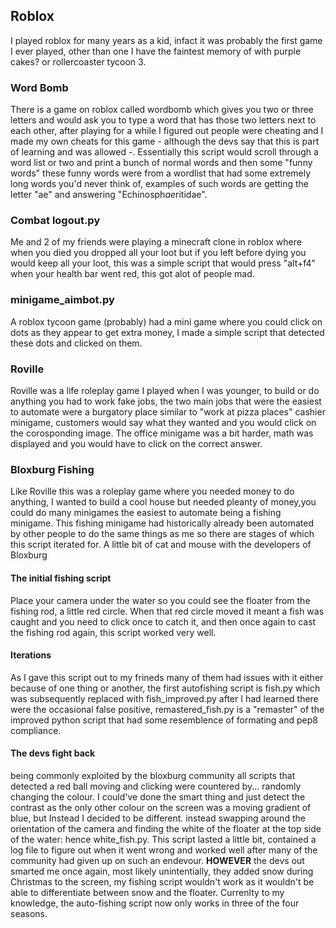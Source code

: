 ## Roblox
I played roblox for many years as a kid, infact it was probably the first game I ever played, other than one I have the faintest memory of with purple cakes? or rollercoaster tycoon 3.
### Word Bomb
There is a game on roblox called wordbomb which gives you two or three letters and would ask you to type a word that has those two letters next to each other, after playing for a while I figured out people were cheating and I made my own cheats for this game - although the devs say that this is part of learning and was allowed -. Essentially this script would scroll through a word list or two and print a bunch of normal words and then some "funny words" these funny words were from a wordlist that had some extremely long words you'd never think of, examples of such words are getting the letter "ae" and answering "Echinosph*ae*ritidae".
### Combat logout.py
Me and 2 of my friends were playing a minecraft clone in roblox where when you died you dropped all your loot but if you left before dying you would keep all your loot, this was a simple script that would press "alt+f4" when your health bar went red, this got alot of people mad.
### minigame_aimbot.py 
A roblox tycoon game (probably) had a mini game where you could click on dots as they appear to get extra money, I made a simple script that detected these dots and clicked on them.
### Roville
Roville was a life roleplay game I played when I was younger, to build or do anything you had to work fake jobs, the two main jobs that were the easiest to automate were a burgatory place similar to "work at pizza places" cashier minigame, customers would say what they wanted and you would click on the corosponding image.
The office minigame was a bit harder, math was displayed and you would have to click on the correct answer.
### Bloxburg Fishing
Like Roville this was a roleplay game where you needed money to do anything, I wanted to build a cool house but needed pleanty of money,you could do many minigames the easiest to automate being a fishing minigame. This fishing minigame had historically already been automated by other people to do the same things as me so there are stages of which this script iterated for. A little bit of cat and mouse with the developers of Bloxburg
#### The initial fishing script
Place your camera under the water so you could see the floater from the fishing rod, a little red circle. When that red circle moved it meant a fish was caught and you need to click once to catch it, and then once again to cast the fishing rod again, this script worked very well.
#### Iterations
As I gave this script out to my frineds many of them had issues with it either because of one thing or another, the first autofishing script is fish.py which was subsequently replaced with fish_improved.py after I had learned there were the occasional false positive, remastered_fish.py is a "remaster" of the improved python script that had some resemblence of formating and pep8 compliance.
#### The devs fight back
being commonly exploited by the bloxburg community all scripts that detected a red ball moving and clicking were countered by... randomly changing the colour. I could've done the smart thing and just detect the contrast as the only other colour on the screen was a moving gradient of blue, but Instead I decided to be different. instead swapping around the orientation of the camera and finding the white of the floater at the top side of the water: hence white_fish.py. This script lasted a little bit, contained a log file to figure out when it went wrong and worked well after many of the community had given up on such an endevour. **HOWEVER** the devs out smarted me once again, most likely unintentially, they added snow during Christmas to the screen, my fishing script wouldn't work as it wouldn't be able to differentiate between snow and the floater. Currenlty to my knowledge, the auto-fishing script now only works in three of the four seasons.  
